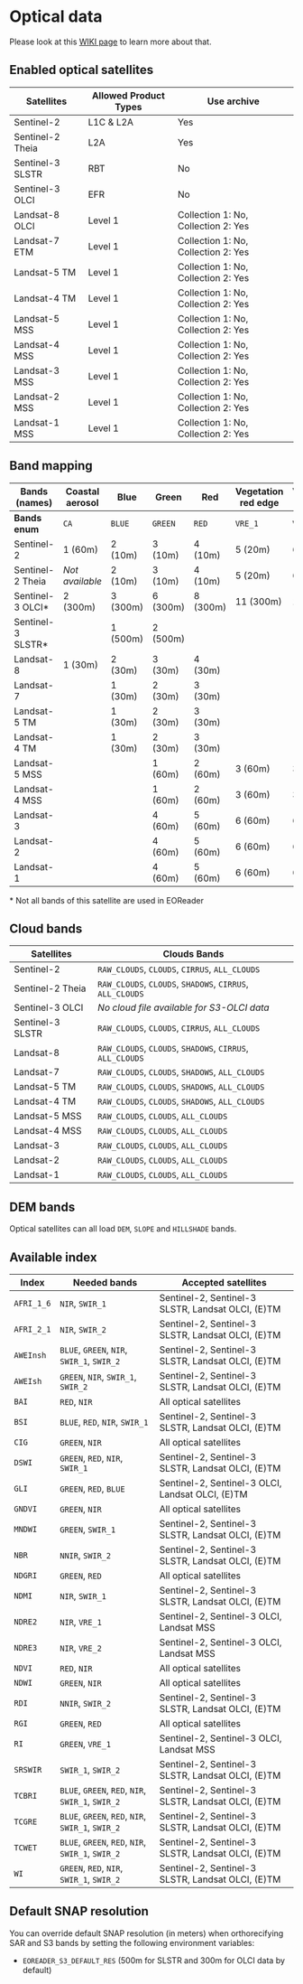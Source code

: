 # Optical data
Please look at this [WIKI page](https://code.sertit.unistra.fr/extracteo/extracteo/-/wikis/Satellites/Optical) to learn
more about that.

## Enabled optical satellites

|Satellites | Allowed Product Types | Use archive|
|--- | --- | ---|
|Sentinel-2 | L1C & L2A | Yes|
|Sentinel-2 Theia | L2A | Yes|
|Sentinel-3 SLSTR | RBT | No|
|Sentinel-3 OLCI | EFR | No|
|Landsat-8 OLCI | Level 1 | Collection 1: No, Collection 2: Yes|
|Landsat-7 ETM | Level 1 | Collection 1: No, Collection 2: Yes|
|Landsat-5 TM | Level 1 | Collection 1: No, Collection 2: Yes|
|Landsat-4 TM | Level 1 | Collection 1: No, Collection 2: Yes|
|Landsat-5 MSS | Level 1 | Collection 1: No, Collection 2: Yes|
|Landsat-4 MSS | Level 1 | Collection 1: No, Collection 2: Yes|
|Landsat-3 MSS | Level 1 | Collection 1: No, Collection 2: Yes|
|Landsat-2 MSS | Level 1 | Collection 1: No, Collection 2: Yes|
|Landsat-1 MSS | Level 1 | Collection 1: No, Collection 2: Yes|

## Band mapping

|Bands (names) | Coastal aerosol | Blue | Green | Red | Vegetation red edge | Vegetation red edge | Vegetation red edge | NIR | Narrow NIR | Water vapor | SWIR – Cirrus | SWIR | SWIR | Panchromatic | Thermal IR | Thermal IR|
|--- | --- | --- | --- | --- | --- | --- | --- | --- | --- | --- | --- | --- | --- | --- | --- | ---|
|**Bands enum** | `CA` | `BLUE` | `GREEN` | `RED` | `VRE_1` | `VRE_2` | `VRE_3` | `NIR` | `NNIR` | `WP` | `SWIR_CIRRUS` | `SWIR_1` | `SWIR_2` | `PAN` | `TIR_1` | `TIR_2`|
|Sentinel-2 | 1 (60m) | 2 (10m) | 3 (10m) | 4 (10m) | 5 (20m) | 6 (20m) | 7 (20m) | 8 (10m) | 8A (20m) | 9 (60m) | 10 (60m) | 11 (20m) | 12 (20m) |  |  | |
|Sentinel-2 Theia | *Not available* | 2 (10m) | 3 (10m) | 4 (10m) | 5 (20m) | 6 (20m) | 7 (20m) | 8 (10m) | 8A (20m) | *Not available* | 10 (60m) | 11 (20m) | 12 (20m) |  |  | |
|Sentinel-3 OLCI* | 2 (300m) | 3 (300m) | 6 (300m) | 8 (300m) | 11 (300m) | 12 (300m) | 16 (300m) | 17 (300m) | 17 (300m) | 20 (300m) |  |  |  |  |  | |
|Sentinel-3 SLSTR* |  | 1 (500m) | 2 (500m) |  |  |  | 3 (500m) | 3 (500m) |  | 4 (500m) | 5 (500m) | 6 (500m) |  | 8 (1km | 9 (1km|
|Landsat-8 | 1 (30m) | 2 (30m) | 3 (30m) | 4 (30m) |  |  |  | 5 (30m) | 5 (30m) |  | 9 (30m) | 6 (30m) | 7 (30m) | 8 (15m | 10 (100m) | 11 (100m)|
|Landsat-7 |  | 1 (30m) | 2 (30m) | 3 (30m) |  |  |  | 4 (30m) | 4 (30m) |  |  | 5 (30m) | 7 (30m) | 8 (15m | 6 (60m) | 6 (60m)|
|Landsat-5 TM |  | 1 (30m) | 2 (30m) | 3 (30m) |  |  |  | 4 (30m) | 4 (30m) |  |  | 5 (30m) | 7 (30m) |  | 6 (120m) | 6 (120m)|
|Landsat-4 TM |  | 1 (30m) | 2 (30m) | 3 (30m) |  |  |  | 4 (30m) | 4 (30m) |  |  | 5 (30m) | 7 (30m) |  | 6 (120m) | 6 (120m)|
|Landsat-5 MSS |  |  | 1 (60m) | 2 (60m) | 3 (60m) | 3 (60m) | 3 (60m) | 4 (60m) | 4 (60m) |  |  |  |  |  |  | |
|Landsat-4 MSS |  |  | 1 (60m) | 2 (60m) | 3 (60m) | 3 (60m) | 3 (60m) | 4 (60m) | 4 (60m) |  |  |  |  |  |  | |
|Landsat-3 |  |  | 4 (60m) | 5 (60m) | 6 (60m) | 6 (60m) | 6 (60m) | 7 (60m) | 7 (60m) |  |  |  |  |  | 8 (240m) | 8 (240m)|
|Landsat-2 |  |  | 4 (60m) | 5 (60m) | 6 (60m) | 6 (60m) | 6 (60m) | 7 (60m) | 7 (60m) |  |  |  |  |  |  | |
|Landsat-1 |  |  | 4 (60m) | 5 (60m) | 6 (60m) | 6 (60m) | 6 (60m) | 7 (60m) | 7 (60m) |  |  |  |  |  |  | |

\* Not all bands of this satellite are used in EOReader

## Cloud bands
|Satellites | Clouds Bands|
|--- | ---|
|Sentinel-2 | `RAW_CLOUDS`, `CLOUDS`, `CIRRUS`, `ALL_CLOUDS`|
|Sentinel-2 Theia | `RAW_CLOUDS`, `CLOUDS`, `SHADOWS`, `CIRRUS`, `ALL_CLOUDS`|
|Sentinel-3 OLCI | *No cloud file available for S3-OLCI data* |
|Sentinel-3 SLSTR | `RAW_CLOUDS`, `CLOUDS`, `CIRRUS`, `ALL_CLOUDS`|
|Landsat-8 | `RAW_CLOUDS`, `CLOUDS`, `SHADOWS`, `CIRRUS`, `ALL_CLOUDS`|
|Landsat-7 | `RAW_CLOUDS`, `CLOUDS`, `SHADOWS`, `ALL_CLOUDS`|
|Landsat-5 TM | `RAW_CLOUDS`, `CLOUDS`, `SHADOWS`, `ALL_CLOUDS`|
|Landsat-4 TM | `RAW_CLOUDS`, `CLOUDS`, `SHADOWS`, `ALL_CLOUDS`|
|Landsat-5 MSS | `RAW_CLOUDS`, `CLOUDS`, `ALL_CLOUDS`|
|Landsat-4 MSS | `RAW_CLOUDS`, `CLOUDS`, `ALL_CLOUDS`|
|Landsat-3 | `RAW_CLOUDS`, `CLOUDS`, `ALL_CLOUDS`|
|Landsat-2 | `RAW_CLOUDS`, `CLOUDS`, `ALL_CLOUDS`|
|Landsat-1 | `RAW_CLOUDS`, `CLOUDS`, `ALL_CLOUDS`|

## DEM bands
Optical satellites can all load `DEM`, `SLOPE` and `HILLSHADE` bands.

## Available index

|Index | Needed bands | Accepted satellites|
|--- | --- | ---|
|`AFRI_1_6` | `NIR`, `SWIR_1` | Sentinel-2, Sentinel-3 SLSTR, Landsat OLCI, (E)TM|
|`AFRI_2_1` | `NIR`, `SWIR_2` | Sentinel-2, Sentinel-3 SLSTR, Landsat OLCI, (E)TM|
|`AWEInsh` | `BLUE`, `GREEN`, `NIR`, `SWIR_1`, `SWIR_2` | Sentinel-2, Sentinel-3 SLSTR, Landsat OLCI, (E)TM|
|`AWEIsh` | `GREEN`, `NIR`, `SWIR_1`, `SWIR_2` | Sentinel-2, Sentinel-3 SLSTR, Landsat OLCI, (E)TM|
|`BAI` | `RED`, `NIR` | All optical satellites|
|`BSI` | `BLUE`, `RED`, `NIR`, `SWIR_1` | Sentinel-2, Sentinel-3 SLSTR, Landsat OLCI, (E)TM|
|`CIG` | `GREEN`, `NIR` | All optical satellites|
|`DSWI` | `GREEN`, `RED`, `NIR`, `SWIR_1` | Sentinel-2, Sentinel-3 SLSTR, Landsat OLCI, (E)TM|
|`GLI` | `GREEN`, `RED`, `BLUE` | Sentinel-2, Sentinel-3 OLCI, Landsat OLCI, (E)TM|
|`GNDVI` | `GREEN`, `NIR` | All optical satellites|
|`MNDWI` | `GREEN`, `SWIR_1` | Sentinel-2, Sentinel-3 SLSTR, Landsat OLCI, (E)TM|
|`NBR` | `NNIR`, `SWIR_2` | Sentinel-2, Sentinel-3 SLSTR, Landsat OLCI, (E)TM|
|`NDGRI` | `GREEN`, `RED` | All optical satellites|
|`NDMI` | `NIR`, `SWIR_1` | Sentinel-2, Sentinel-3 SLSTR, Landsat OLCI, (E)TM|
|`NDRE2` | `NIR`, `VRE_1` | Sentinel-2, Sentinel-3 OLCI, Landsat MSS|
|`NDRE3` | `NIR`, `VRE_2` | Sentinel-2, Sentinel-3 OLCI, Landsat MSS|
|`NDVI` | `RED`, `NIR` | All optical satellites|
|`NDWI` | `GREEN`, `NIR` | All optical satellites|
|`RDI` | `NNIR`, `SWIR_2` | Sentinel-2, Sentinel-3 SLSTR, Landsat OLCI, (E)TM|
|`RGI` | `GREEN`, `RED` | All optical satellites|
|`RI` | `GREEN`, `VRE_1` | Sentinel-2, Sentinel-3 OLCI, Landsat MSS|
|`SRSWIR` | `SWIR_1`, `SWIR_2` | Sentinel-2, Sentinel-3 SLSTR, Landsat OLCI, (E)TM|
|`TCBRI` | `BLUE`, `GREEN`, `RED`, `NIR`, `SWIR_1`, `SWIR_2` | Sentinel-2, Sentinel-3 SLSTR, Landsat OLCI, (E)TM|
|`TCGRE` | `BLUE`, `GREEN`, `RED`, `NIR`, `SWIR_1`, `SWIR_2` | Sentinel-2, Sentinel-3 SLSTR, Landsat OLCI, (E)TM|
|`TCWET` | `BLUE`, `GREEN`, `RED`, `NIR`, `SWIR_1`, `SWIR_2` | Sentinel-2, Sentinel-3 SLSTR, Landsat OLCI, (E)TM|
|`WI` | `GREEN`, `RED`, `NIR`, `SWIR_1`, `SWIR_2` | Sentinel-2, Sentinel-3 SLSTR, Landsat OLCI, (E)TM|

## Default SNAP resolution

You can override default SNAP resolution (in meters) when orthorecifying SAR and S3 bands by setting the following
environment variables:

- `EOREADER_S3_DEFAULT_RES` (500m for SLSTR and 300m for OLCI data by default)
